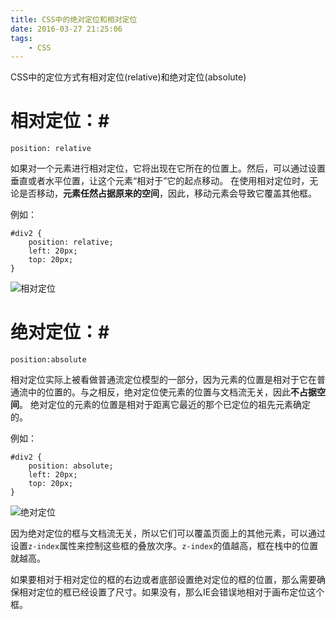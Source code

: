 ```yaml
---
title: CSS中的绝对定位和相对定位
date: 2016-03-27 21:25:06
tags:
	- CSS
---
```

CSS中的定位方式有相对定位(relative)和绝对定位(absolute)

# 相对定位：#

`position: relative`

如果对一个元素进行相对定位，它将出现在它所在的位置上。然后，可以通过设置垂直或者水平位置，让这个元素“相对于”它的起点移动。
在使用相对定位时，无论是否移动，**元素任然占据原来的空间**，因此，移动元素会导致它覆盖其他框。

<!--more-->

例如：

```
#div2 {
	position: relative;
	left: 20px;
	top: 20px;
}
```
![相对定位](http://7xom39.com1.z0.glb.clouddn.com/relative.jpg)

# 绝对定位：#

`position:absolute`

相对定位实际上被看做普通流定位模型的一部分，因为元素的位置是相对于它在普通流中的位置的。与之相反，绝对定位使元素的位置与文档流无关，因此**不占据空间**。
绝对定位的元素的位置是相对于距离它最近的那个已定位的祖先元素确定的。

例如：

```
#div2 {
	position: absolute;
	left: 20px;
	top: 20px;
}
```
![绝对定位](http://7xom39.com1.z0.glb.clouddn.com/absolute.jpg)

因为绝对定位的框与文档流无关，所以它们可以覆盖页面上的其他元素，可以通过设置`z-index`属性来控制这些框的叠放次序。`z-index`的值越高，框在栈中的位置就越高。

如果要相对于相对定位的框的右边或者底部设置绝对定位的框的位置，那么需要确保相对定位的框已经设置了尺寸。如果没有，那么IE会错误地相对于画布定位这个框。